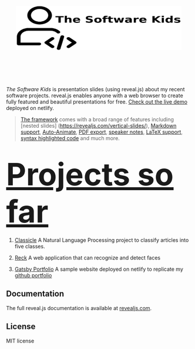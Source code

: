 <p align="center">
  <a href="https://swkids.netlify.app/">
  <img src="swkids-gh.png" width=450 style="height: 120px; margin: 0 auto 4rem auto; background: transparent;">
  </a>
  <br><br>
</p>

*The Software Kids* is presentation slides (using reveal.js) about my recent software projects. reveal.js enables anyone with a web browser to create fully featured and beautiful presentations for free. [Check out the live demo](https://swkids.netlify.app/) deployed on netlify.

> [The framework](https://revealjs.com/) comes with a broad range of features including [nested slides] (https://revealjs.com/vertical-slides/), [Markdown support](https://revealjs.com/markdown/), [Auto-Animate](https://revealjs.com/auto-animate/), [PDF export](https://revealjs.com/pdf-export/), [speaker notes](https://revealjs.com/speaker-view/), [LaTeX support](https://revealjs.com/math/), [syntax highlighted code](https://revealjs.com/code/) and much more.

<h1>
  <a href="https://swkids.netlify.app/" style="font-size: 3em;">Projects so far</a>
</h1>

1. [Classicle](https://github.com/EzzEddin/classicle)
A Natural Language Processing project to classify articles into five classes.

2. [Reck](https://github.com/EzzEddin/Reck)
A web application that can recognize and detect faces

3. [Gatsby Portfolio](https://github.com/EzzEddin/my-gatsby-blog)
A sample website deployed on netlify to replicate my [github portfolio](https://ezzeddin.github.io/)

## Documentation
The full reveal.js documentation is available at [revealjs.com](https://revealjs.com).

## License

MIT license